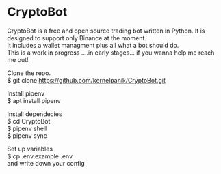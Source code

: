 # CryptoBot
CryptoBot is a free and open source trading bot written in Python. It is designed to support only Binance at the moment.  
It includes a wallet managment plus all what a bot should do.  
This is a work in progress ....in early stages... if you wanna help me reach me out! 




Clone the repo.  
 $ git clone https://github.com/kernelpanik/CryptoBot.git  
 
Install pipenv    
 $ apt install pipenv
 
Install dependecies  
  $ cd CryptoBot  
  $ pipenv shell  
  $ pipenv sync
  
Set up variables  
  $ cp .env.example .env  
  and write down your config  
